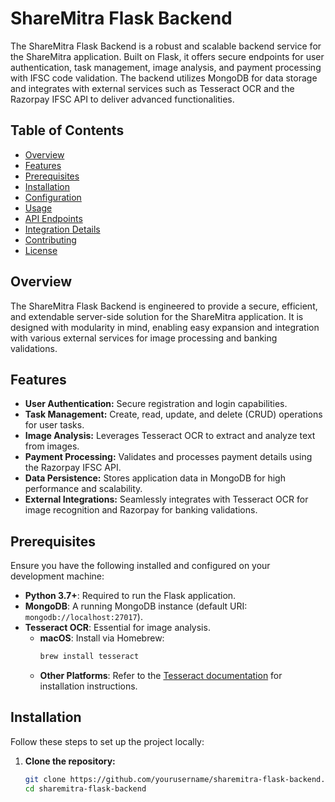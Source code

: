 <!-- # ShareMitra Flask Backend

This repository contains the backend for the ShareMitra application. It is built using Flask and provides endpoints for user authentication, task management, image analysis, and payment details submission with IFSC validation. Data is stored in MongoDB, and the project integrates with external services (Tesseract OCR and Razorpay IFSC API).

## Getting Started

### Prerequisites

- **Python 3.7+**
- **MongoDB:** Ensure you have a MongoDB instance running (default: `mongodb://localhost:27017`).
- **Tesseract OCR:**  
  On macOS, install via Homebrew:
  ```bash
  brew install tesseract -->




# ShareMitra Flask Backend

The ShareMitra Flask Backend is a robust and scalable backend service for the ShareMitra application. Built on Flask, it offers secure endpoints for user authentication, task management, image analysis, and payment processing with IFSC code validation. The backend utilizes MongoDB for data storage and integrates with external services such as Tesseract OCR and the Razorpay IFSC API to deliver advanced functionalities.

## Table of Contents

- [Overview](#overview)
- [Features](#features)
- [Prerequisites](#prerequisites)
- [Installation](#installation)
- [Configuration](#configuration)
- [Usage](#usage)
- [API Endpoints](#api-endpoints)
- [Integration Details](#integration-details)
- [Contributing](#contributing)
- [License](#license)

## Overview

The ShareMitra Flask Backend is engineered to provide a secure, efficient, and extendable server-side solution for the ShareMitra application. It is designed with modularity in mind, enabling easy expansion and integration with various external services for image processing and banking validations.

## Features

- **User Authentication:** Secure registration and login capabilities.
- **Task Management:** Create, read, update, and delete (CRUD) operations for user tasks.
- **Image Analysis:** Leverages Tesseract OCR to extract and analyze text from images.
- **Payment Processing:** Validates and processes payment details using the Razorpay IFSC API.
- **Data Persistence:** Stores application data in MongoDB for high performance and scalability.
- **External Integrations:** Seamlessly integrates with Tesseract OCR for image recognition and Razorpay for banking validations.

## Prerequisites

Ensure you have the following installed and configured on your development machine:

- **Python 3.7+**: Required to run the Flask application.
- **MongoDB**: A running MongoDB instance (default URI: `mongodb://localhost:27017`).
- **Tesseract OCR**: Essential for image analysis.
  - **macOS**: Install via Homebrew:
    ```bash
    brew install tesseract
    ```
  - **Other Platforms**: Refer to the [Tesseract documentation](https://github.com/tesseract-ocr/tesseract) for installation instructions.

## Installation

Follow these steps to set up the project locally:

1. **Clone the repository:**
   ```bash
   git clone https://github.com/yourusername/sharemitra-flask-backend.git
   cd sharemitra-flask-backend
